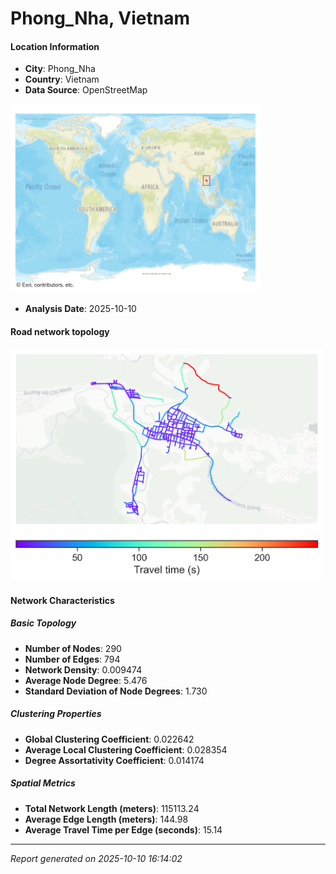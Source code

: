 # Phong_Nha, Vietnam

#### Location Information

- **City**: Phong_Nha
- **Country**: Vietnam
- **Data Source**: OpenStreetMap
<img src="Phong_Nha_location.png" alt="Phong_Nha Location Map" width="400" />

- **Analysis Date**: 2025-10-10

#### Road network topology

<img src="Phong_Nha_network_map.png" alt="Phong_Nha Road Network Map" width="500"/>

#### Network Characteristics

##### Basic Topology

- **Number of Nodes**: 290
- **Number of Edges**: 794
- **Network Density**: 0.009474
- **Average Node Degree**: 5.476
- **Standard Deviation of Node Degrees**: 1.730

##### Clustering Properties

- **Global Clustering Coefficient**: 0.022642
- **Average Local Clustering Coefficient**: 0.028354
- **Degree Assortativity Coefficient**: 0.014174

##### Spatial Metrics

- **Total Network Length (meters)**: 115113.24
- **Average Edge Length (meters)**: 144.98
- **Average Travel Time per Edge (seconds)**: 15.14

---
*Report generated on 2025-10-10 16:14:02*

